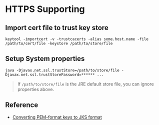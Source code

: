 # HTTPS Supporting

## Import cert file to trust key store

```
keytool -importcert -v -trustcacerts -alias some.host.name -file /path/to/cert/file -keystore /path/to/store/file
```

## Setup System properties

```
java -Djavax.net.ssl.trustStore=/path/to/store/file -Djavax.net.ssl.trustStorePassword=****** ...
```

> If `/path/to/store/file` is the JRE default store file, you can ignore properties above.

## Reference

* [Converting PEM-format keys to JKS format](https://docs.oracle.com/cd/E35976_01/server.740/es_admin/src/tadm_ssl_convert_pem_to_jks.html)